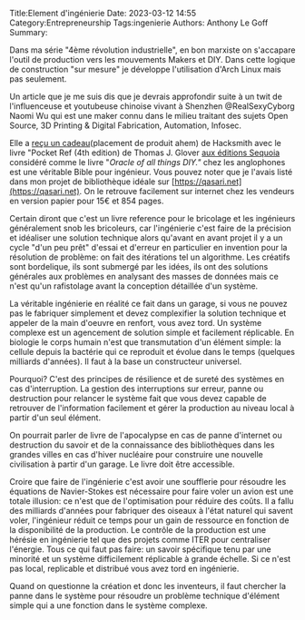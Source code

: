 ﻿Title:Element d'ingénierie
Date: 2023-03-12 14:55
Category:Entrepreneurship
Tags:ingenierie
Authors: Anthony Le Goff
Summary:

Dans ma série "4ème révolution industrielle", en bon marxiste on s'accapare l'outil de production vers les mouvements Makers et DIY. Dans cette logique de construction "sur mesure" je développe l'utilisation d'Arch Linux mais pas seulement.  

Un article que je me suis dis que je devrais approfondir suite à un twit de l'influenceuse et youtubeuse chinoise vivant à Shenzhen @RealSexyCyborg Naomi Wu qui est une maker connu dans le milieu traitant des sujets Open Source, 3D Printing & Digital Fabrication, Automation, Infosec.  

Elle a [reçu un cadeau](https://twitter.com/RealSexyCyborg/status/1634727005739704320)(placement de produit ahem) de Hacksmith avec le livre "Pocket Ref (4th edition) de Thomas J. Glover [aux éditions Sequoia](https://sequoiapublishing.com/) considéré comme le livre "_Oracle of all things DIY."_ chez les anglophones est une véritable Bible pour ingénieur. Vous pouvez noter que je l'avais listé dans mon projet de bibliothèque idéale sur [https://qasari.net](https://qasari.net). On le retrouve facilement sur internet chez les vendeurs en version papier pour 15€ et 854 pages.  

Certain diront que c'est un livre reference pour le bricolage et les ingénieurs généralement snob les bricoleurs, car l'ingénierie c'est faire de la précision et idéaliser une solution technique alors qu'avant en avant projet il y a un cycle "d'un peu prêt" d'essai et d'erreur en particulier en invention pour la résolution de problème: on fait des itérations tel un algorithme. Les créatifs sont bordelique, ils sont submergé par les idées, ils ont des solutions générales aux problèmes en analysant des masses de données mais ce n'est qu'un rafistolage avant la conception détaillée d'un système.  

La véritable ingénierie en réalité ce fait dans un garage, si vous ne pouvez pas le fabriquer simplement et devez complexifier la solution technique et appeler de la main d'oeuvre en renfort, vous avez tord. Un système complexe est un agencement de solution simple et facilement réplicable. En biologie le corps humain n'est que transmutation d'un élément simple: la cellule depuis la bactérie qui ce reproduit et évolue dans le temps (quelques milliards d'années). Il faut à la base un constructeur universel.  

Pourquoi? C'est des principes de résilience et de sureté des systèmes en cas d'interruption. La gestion des interruptions sur erreur, panne ou destruction pour relancer le système fait que vous devez capable de retrouver de l'information facilement et gérer la production au niveau local à partir d'un seul élément.  

On pourrait parler de livre de l'apocalypse en cas de panne d'internet ou destruction du savoir et de la connaissance des bibliothèques dans les grandes villes en cas d'hiver nucléaire pour construire une nouvelle civilisation à partir d'un garage. Le livre doit être accessible.  

Croire que faire de l'ingénierie c'est avoir une soufflerie pour résoudre les équations de Navier-Stokes est nécessaire pour faire voler un avion est une totale illusion: ce n'est que de l'optimisation pour réduire des coûts. Il a fallu des milliards d'années pour fabriquer des oiseaux à l'état naturel qui savent voler, l'ingénieur réduit ce temps pour un gain de ressource en fonction de la disponibilité de la production. Le contrôle de la production est une hérésie en ingénierie tel que des projets comme ITER pour centraliser l'énergie. Tous ce qui faut pas faire: un savoir spécifique tenu par une minorité et un système difficilement réplicable à grande échelle. Si ce n'est pas local, replicable et distribué vous avez tord en ingénierie.  

Quand on questionne la création et donc les inventeurs, il faut chercher la panne dans le système pour résoudre un problème technique d'élément simple qui a une fonction dans le système complexe.